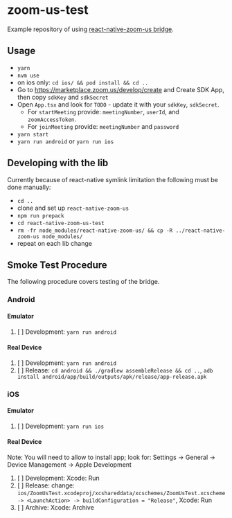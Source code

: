 # zoom-us-test

Example repository of using [react-native-zoom-us bridge](https://www.npmjs.com/package/react-native-zoom-us).

## Usage

* `yarn`
* `nvm use`
* on ios only: `cd ios/ && pod install && cd ..`
* Go to https://marketplace.zoom.us/develop/create and Create SDK App, then copy `sdkKey` and `sdkSecret`
* Open `App.tsx` and look for `TODO` - update it with your `sdkKey`, `sdkSecret`.
  * For `startMeeting` provide: `meetingNumber`, `userId`, and `zoomAccessToken`.
  * For `joinMeeting` provide: `meetingNumber` and `password`
* `yarn start`
* `yarn run android` or `yarn run ios`

## Developing with the lib

Currently because of react-native symlink limitation the following must be done manually:

* `cd ..`
* clone and set up `react-native-zoom-us`
* `npm run prepack`
* `cd react-native-zoom-us-test`
* `rm -fr node_modules/react-native-zoom-us/ && cp -R ../react-native-zoom-us node_modules/`
* repeat on each lib change

## Smoke Test Procedure
The following procedure covers testing of the bridge.

### Android

#### Emulator
1. [ ] Development: `yarn run android`

#### Real Device
1. [ ] Development: `yarn run android`
2. [ ] Release: `cd android && ./gradlew assembleRelease && cd ..`, `adb install android/app/build/outputs/apk/release/app-release.apk`

### iOS

#### Emulator
1. [ ] Development: `yarn run ios`

#### Real Device
Note: You will need to allow to install app; look for: Settings -> General -> Device Management -> Apple Development

1. [ ] Development: Xcode: Run
2. [ ] Release: change: `ios/ZoomUsTest.xcodeproj/xcshareddata/xcschemes/ZoomUsTest.xcscheme -> <LaunchAction> -> buildConfiguration = "Release"`, Xcode: Run
3. [ ] Archive: Xcode: Archive
